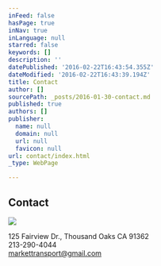 ```yaml
---
inFeed: false
hasPage: true
inNav: true
inLanguage: null
starred: false
keywords: []
description: ''
datePublished: '2016-02-22T16:43:54.355Z'
dateModified: '2016-02-22T16:43:39.194Z'
title: Contact
author: []
sourcePath: _posts/2016-01-30-contact.md
published: true
authors: []
publisher:
  name: null
  domain: null
  url: null
  favicon: null
url: contact/index.html
_type: WebPage

---
```

## Contact
![](https://s3-us-west-2.amazonaws.com/the-grid-img/p/d5b34465773a725b6e3999d19a54ca17ba704fa6.jpg)

125 Fairview Dr., Thousand Oaks CA 91362  
213-290-4044  
markettransport@gmail.com